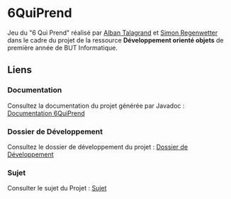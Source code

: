 # 6QuiPrend
Jeu du "6 Qui Prend" réalisé par [Alban Talagrand](https://github.com/Nabal22) et [Simon Regenwetter](https://github.com/Lesneo) dans le cadre du projet de la ressource **Développement orienté objets** de première année de BUT Informatique.
## Liens
### Documentation
Consultez la documentation du projet générée par Javadoc : [Documentation 6QuiPrend](https://6quiprend-at-sw-uparis.netlify.app/)
### Dossier de Développement
Consultez le dossier de développement du projet : [Dossier de Développement](https://1drv.ms/w/s!AocLZQcFNzixhQLjPKkrq72zJTt8?e=c5Is6S)
### Sujet
Consulter le sujet du Projet : [Sujet](https://1drv.ms/b/s!AmyDRq-BYi1whbEuzxuUu9NgfsB3fQ)
